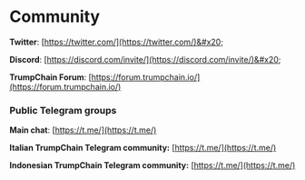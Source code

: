 # Community

**Twitter**: [https://twitter.com/](https://twitter.com/)&#x20;

**Discord**: [https://discord.com/invite/](https://discord.com/invite/)&#x20;

**TrumpChain Forum**: [https://forum.trumpchain.io/](https://forum.trumpchain.io/)

### Public Telegram groups

**Main chat**: [https://t.me/](https://t.me/)

<!-- **TrumpChain announcements group**: [https://t.me/FuseAnnouncements](https://t.me/FuseAnnouncements) -->

<!-- **TrumpChain Cash group**: [https://t.me/fusecash](https://t.me/fusecash) -->

<!-- **TLChainSwap group**: [https://t.me/fuseswap](https://t.me/fuseswap) -->

<!-- **TrumpChain NFTs**: [https://t.me/fuseNFTs](https://t.me/fuseNFTs)&#x20; -->

**Italian TrumpChain Telegram community:** [https://t.me/](https://t.me/)

**Indonesian TrumpChain Telegram community:** [https://t.me/](https://t.me/)

